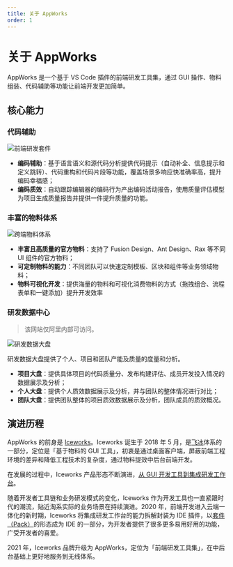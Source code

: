 ```yaml
---
title: 关于 AppWorks
order: 1
---
```


# 关于 AppWorks

AppWorks 是一个基于 VS Code 插件的前端研发工具集，通过 GUI 操作、物料组装、代码辅助等功能让前端开发更加简单。

## 核心能力

### 代码辅助

![前端研发套件](https://img.alicdn.com/imgextra/i4/O1CN01Ctz35f1rxH4RZUH5n_!!6000000005697-2-tps-2880-1648.png_790x10000.jpg)

- **编码辅助**：基于语言语义和源代码分析提供代码提示（自动补全、信息提示和定义跳转）、代码重构和代码片段等功能，覆盖场景多响应快准确率高，提升编码幸福感；
- **编码质效**：自动跟踪编辑器的编码行为产出编码活动报告，使用质量评估模型为项目生成质量报告并提供一件提升质量的功能。

### 丰富的物料体系

![跨端物料体系](https://img.alicdn.com/imgextra/i2/O1CN0159zS1T1Ux3iXHe2bv_!!6000000002583-2-tps-2848-1428.png_790x10000.jpg)

- **丰富且高质量的官方物料**：支持了 Fusion Design、Ant Design、Rax 等不同 UI 组件的官方物料；
- **可定制物料的能力**：不同团队可以快速定制模板、区块和组件等业务领域物料；
- **物料可视化开发**：提供海量的物料和可视化消费物料的方式（拖拽组合、流程表单和一键添加）提升开发效率

### 研发数据中心

> 该网站仅阿里内部可访问。

![研发数据大盘](https://img.alicdn.com/imgextra/i3/O1CN01z9TwYm1vxy89bJY6u_!!6000000006240-2-tps-2858-1596.png_790x10000.jpg)

研发数据大盘提供了个人、项目和团队产能及质量的度量和分析。

- **项目大盘**：提供具体项目的代码质量分、发布构建评估、成员开发投入情况的数据展示及分析；
- **个人大盘**：提供个人质效数据展示及分析，并与团队的整体情况进行对比；
- **团队大盘**：提供团队整体的项目质效数据展示及分析，团队成员的质效概况。

## 演进历程

AppWorks 的前身是 [Iceworks](https://zhuanlan.zhihu.com/p/34265596)。Iceworks 诞生于 2018 年 5 月，是[飞冰](https://ice.work/)体系的一部分，定位是「基于物料的 GUI 工具」，初衷是通过桌面客户端，屏蔽前端工程环境的差异和降低工程技术的复杂度，通过物料提效中后台前端开发。

在发展的过程中，Iceworks 产品形态不断演进，[从 GUI 开发工具到集成研发工作台](https://zhuanlan.zhihu.com/p/94102675)。

随着开发者工具链和业务研发模式的变化，Iceworks 作为开发工具也一直紧跟时代的潮流，贴近淘系实际的业务场景在持续演进。2020 年，前端开发进入云端一体化的新时期，Iceworks 将集成研发工作台的能力拆解封装为 IDE 插件，以[套件（Pack）](https://zhuanlan.zhihu.com/p/151628645)的形态成为 IDE 的一部分，为开发者提供了很多更多易用好用的功能，广受开发者的喜爱。

2021 年，Iceworks 品牌升级为 AppWorks，定位为「前端研发工具集」，在中后台基础上更好地服务到无线体系。
